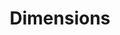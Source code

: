 ---
bigquery: https://console.cloud.google.com/bigquery?p=covid-19-dimensions-ai&page=table&d=data&t=publications
contributors: Digital Science, https://www.digital-science.com/
cost: Free for personal, non-commercial use.
description: Dimensions contains more than 100 million publications, ranging from
  articles published in scholarly journals, books and book chapters, to preprints
  and conference proceedings. All publications are contextualized with linked data
  sets, funding, publications, patents, clinical trials, and policy documents. You
  can also view associated categories, funders, institutions, and researcher profiles.
documentation: https://docs.dimensions.ai/bigquery/index.html
last_edit: 04/08/2022, 20:31:38
location: https://www.dimensions.ai/products/free/
maintained_by: Digital Science, https://www.digital-science.com/
schema_fields:
- funding_cny
- source_id
- book_title
- altmetrics
- funding_aud
- publication_date
- acknowledgements
- clinical_trial_ids
- priority_year
- family_count
- license
- funding_amount
- assignee_orgs
- labels
- parent_id
- inventor_names
- expiration_year
- publisher
- date_modified
- doi
- acronyms
- title
- funder_countries
- research_org_country_names
- subtitles
- links
- publication_year
- linkout
- date_online
- category_bra
- family_members_ids
- category_rcdc
- journal
- repository_name
- start_year
- external_ids
- funder_orgs
- isbn
- wikipedia_url
- date
- original_assignee_orgs
- investigators
- date_inserted
- name
- current_assignee_countries
- pages
- pmid
- category_hrcs_rac
- created_date
- expiration_date
- current_assignee_orgs
- interventions
- original_assignee_countries
- funding_jpy
- resulting_publication_ids
- email_address
- funder_org_countries
- issue
- original_abstract
- category_sdg
- aliases
- legal_events
- granted_year
- jurisdiction
- associated_grant_ids
- citation_string
- grant_number
- granted_date
- research_orgs
- active_years
- arxiv_id
- id
- open_access_categories_v2
- phase
- associated_publication_pmid
- category_hrcs_hc
- funding_details
- acronym
- status
- research_org_state_codes
- start_date
- concepts
- associated_publication_doi
- original_assignee
- categories
- filing_year
- category_icrp_ct
- associated_publication_arxiv_id
- brief_title
- funder_org_acronyms
- book_series_title
- relationships
- gender
- legal_status
- patent_ids
- funder_org_state_codes
- open_access_categories
- kind
- application_number
- ipcr
- authors
- priority_date
- conditions
- researcher_ids
- description
- funding_chf
- citations
- supporting_grant_ids
- organisation_details
- established
- eisbn
- publication_ids
- funding_currency
- date_imported_gbq
- research_org_cities
- conference
- date_print
- funding_cad
- pmcid
- end_date
- language
- citations_count
- research_org_city_names
- research_org_countries
- funding_nzd
- address
- mesh_terms
- current_assignee
- resulting_publication_doi
- repository_url
- associated_publication_id
- foa_number
- category_icrp_cso
- metrics
- type
- funding_gbp
- filing_status
- funding_eur
- volume
- funder_org
- types
- family_id
- year
- end_year
- category_uoa
- category_for
- editors
- research_org_state_names
- category_hra
- reference_ids
- funder_org_cities
- cpc
- registry
- embargo_date
- cited_by_ids
- mesh_headings
- repository_id
- journal_lists
- abstract
- filing_date
- proceedings_title
- original_title
- funding_usd
- date_normal
- assignee_countries
shortname: dimensions
tags:
- scholarly literature
- patents
- funding
- clinical trials
- academic profiles
terms_of_use: 'Use of both the Dimensions COVID-19 dataset and full Dimensions dataset
  are subject to the Dimensions Terms of use: https://www.dimensions.ai/policies-terms-legal '
title: Dimensions
uuid: dcff88bd-fe6b-4fdb-8159-809bf9d7bc1c
---